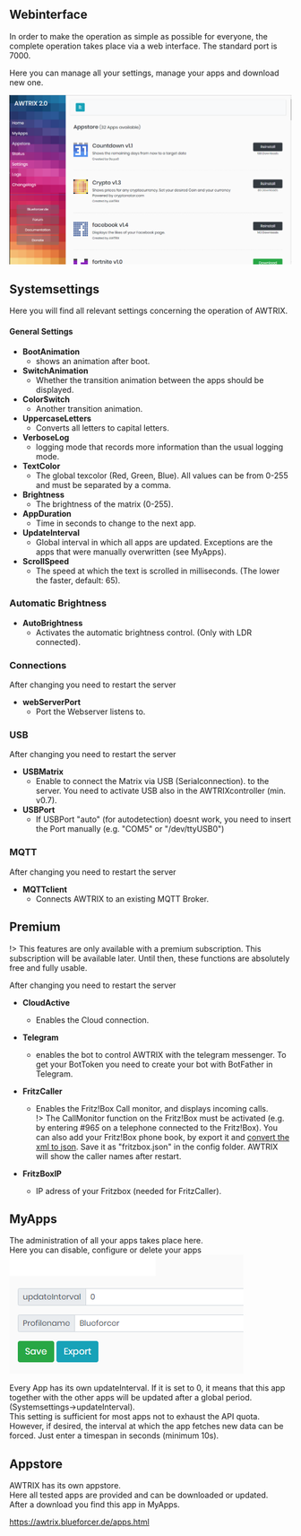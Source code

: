 ## **Webinterface**

In order to make the operation as simple as possible for everyone, the complete operation takes place via a web interface.
The standard port is 7000.

Here you can manage all your settings, manage your apps and download new one.

![image alt text](assets/appstore.png)

## **Systemsettings**
Here you will find all relevant settings concerning the operation of AWTRIX.

#### General Settings
- **BootAnimation**
  - shows an animation after boot. 
- **SwitchAnimation**
  - Whether the transition animation between the apps should be displayed.
- **ColorSwitch**
  - Another transition animation. 
- **UppercaseLetters**
  - Converts  all letters to capital letters.      
- **VerboseLog**
  - logging mode that records more information than the usual logging mode. 
- **TextColor**
  - The global texcolor (Red, Green, Blue). All values can be from 0-255 and must be separated by a comma.
- **Brightness**
  - The brightness of the matrix (0-255).
- **AppDuration**
  - Time in seconds to change to the next app.
- **UpdateInterval**
  - Global interval in which all apps are updated. Exceptions are the apps that were manually overwritten (see MyApps).
- **ScrollSpeed**
  - The speed at which the text is scrolled in milliseconds. (The lower the faster, default: 65).  
  
### Automatic Brightness   
- **AutoBrightness**
  - Activates the automatic brightness control. (Only with LDR connected).
    
### Connections   
 After changing you need to restart the server 
- **webServerPort**
  - Port the Webserver listens to.

### USB    
 After changing you need to restart the server
- **USBMatrix**
  - Enable to connect the Matrix via USB (Serialconnection).
    to the server. You need to activate USB also in the AWTRIXcontroller (min. v0.7).
- **USBPort**
  - If USBPort "auto" (for autodetection) doesnt work, you need to insert the Port manually (e.g. "COM5" or "/dev/ttyUSB0")
  
### MQTT 
 After changing you need to restart the server
- **MQTTclient**
  - Connects AWTRIX to an existing MQTT Broker.

## Premium

!> This features are only available with a premium subscription. This subscription will be available later. 
Until then, these functions are absolutely free and fully usable.

 After changing you need to restart the server

- **CloudActive**
  - Enables the Cloud connection.

- **Telegram**
  - enables the bot to control AWTRIX with the telegram messenger.
    To get your BotToken you need to create your bot with BotFather in Telegram.  

- **FritzCaller**
  - Enables the Fritz!Box Call monitor, and displays incoming calls.    
!> The CallMonitor function on the Fritz!Box must be activated (e.g. by entering #96*5* on a telephone connected to the Fritz!Box).
You can also add your Fritz!Box phone book, by export it and [convert the xml to json](http://www.utilities-online.info/xmltojson/). Save it as "fritzbox.json" in the config folder. AWTRIX will show the caller names after restart.

- **FritzBoxIP**
  - IP adress of your Fritzbox (needed for FritzCaller).  


## **MyApps**
The administration of all your apps takes place here.  
Here you can disable, configure or delete your apps  
![image alt text](assets/insta.png)

Every App has its own updateInterval. If it is set to 0, it means that this app together with the other apps will be updated after a global period. (Systemsettings->updateInterval).   
This setting is sufficient for most apps not to exhaust the API quota.  
However, if desired, the interval at which the app fetches new data can be forced. Just enter a timespan in seconds (minimum 10s). 

## **Appstore**
AWTRIX has its own appstore.  
Here all tested apps are provided and can be downloaded or updated.  
After a download you find this app in MyApps.  

https://awtrix.blueforcer.de/apps.html
